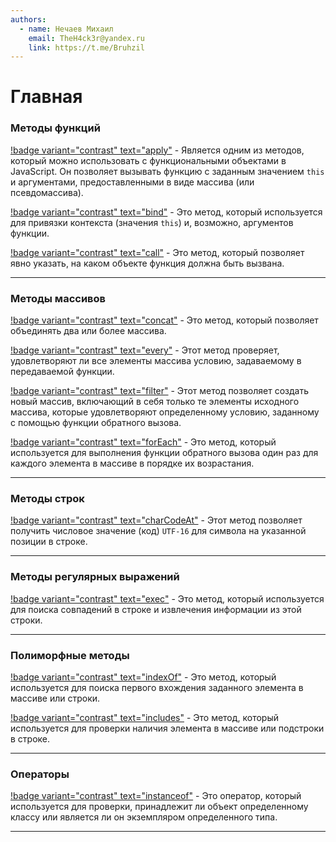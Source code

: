 ```yaml
---
authors:
  - name: Нечаев Михаил
    email: TheH4ck3r@yandex.ru
    link: https://t.me/Bruhzil
---
```


# Главная

### Методы функций

[!badge variant="contrast" text="apply"](A/Apply.md) - Является одним из методов, который можно использовать с функциональными объектами в JavaScript. Он позволяет вызывать функцию с заданным значением `this` и аргументами, предоставленными в виде массива (или псевдомассива).

[!badge variant="contrast" text="bind"](B/Bind.md) - Это метод, который используется для привязки контекста (значения `this`) и, возможно, аргументов функции.

[!badge variant="contrast" text="call"](C/Call.md) - Это метод, который позволяет явно указать, на каком объекте функция должна быть вызвана.

---

### Методы массивов

[!badge variant="contrast" text="concat"](C/Concat.md) - Это метод, который позволяет объединять два или более массива.

[!badge variant="contrast" text="every"](E/Every.md) - Этот метод проверяет, удовлетворяют ли все элементы массива условию, задаваемому в передаваемой функции.

[!badge variant="contrast" text="filter"](F/Filter.md) - Этот метод позволяет создать новый массив, включающий в себя только те элементы исходного массива, которые удовлетворяют определенному условию, заданному с помощью функции обратного вызова.

[!badge variant="contrast" text="forEach"](F/ForEach.md) - Это метод, который используется для выполнения функции обратного вызова один раз для каждого элемента в массиве в порядке их возрастания.

---

### Методы строк

[!badge variant="contrast" text="charCodeAt"](C/CharCodeAt.md) - Этот метод позволяет получить числовое значение (код) `UTF-16` для символа на указанной позиции в строке.

---

### Методы регулярных выражений

[!badge variant="contrast" text="exec"](E/Exec.md) - Это метод, который используется для поиска совпадений в строке и извлечения информации из этой строки.

---

### Полиморфные методы

[!badge variant="contrast" text="indexOf"](I/IndexOf.md) - Это метод, который используется для поиска первого вхождения заданного элемента в массиве или строки.

[!badge variant="contrast" text="includes"](I/Includes.md) - Это метод, который используется для проверки наличия элемента в массиве или подстроки в строке.

---

### Операторы

[!badge variant="contrast" text="instanceof"](I/Instanceof.md) - Это оператор, который используется для проверки, принадлежит ли объект определенному классу или является ли он экземпляром определенного типа.

---
